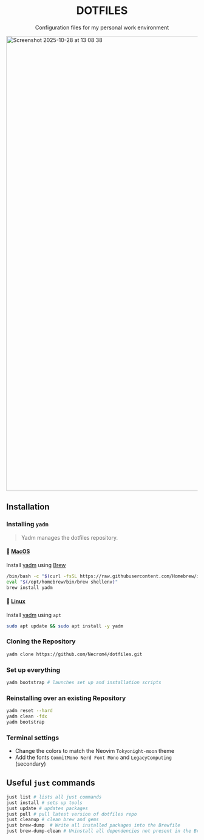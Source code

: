<center>

# DOTFILES

Configuration files for my personal work environment

</center>

<img width="1840" height="1195" alt="Screenshot 2025-10-28 at 13 08 38" src="https://github.com/user-attachments/assets/0b752d72-c06f-454f-9b6c-0d5a493f5c6c" />

## Installation

### Installing `yadm`

> Yadm manages the dotfiles repository.

#### 🍏 <ins>MacOS</ins>

Install [yadm](https://yadm.io) using [Brew](https://brew.sh)

```sh
/bin/bash -c "$(curl -fsSL https://raw.githubusercontent.com/Homebrew/install/master/install.sh)"
eval "$(/opt/homebrew/bin/brew shellenv)"
brew install yadm
```

#### 🐧 <ins>Linux</ins>

Install [yadm](https://yadm.io) using `apt`

```sh
sudo apt update && sudo apt install -y yadm
```

### Cloning the Repository

```sh
yadm clone https://github.com/Necrom4/dotfiles.git
```

### Set up everything

```sh
yadm bootstrap # launches set up and installation scripts
```

### Reinstalling over an existing Repository

```sh
yadm reset --hard
yadm clean -fdx
yadm bootstrap
```

### Terminal settings

- Change the colors to match the Neovim `Tokyonight-moon` theme
- Add the fonts `CommitMono Nerd Font Mono` and `LegacyComputing` (secondary)

## Useful `just` commands

```sh
just list # lists all just commands
just install # sets up tools
just update # updates packages
just pull # pull latest version of dotfiles repo
just cleanup # clean brew and gems
just brew-dump  # Write all installed packages into the Brewfile
just brew-dump-clean # Uninstall all dependencies not present in the Brewfile
```
